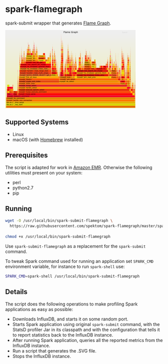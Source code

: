 # spark-flamegraph

spark-submit wrapper that generates [Flame Graph](http://www.brendangregg.com/flamegraphs.html).

<img src="flamegraph.png" height="250px" />

## Supported Systems

 * Linux
 * macOS (with [Homebrew](https://brew.sh/) installed)

## Prerequisites

The script is adapted for work in [Amazon EMR](https://aws.amazon.com/emr/).
Otherwise the following utilities must present on your system:

 * perl
 * python2.7
 * pip

## Running

```bash
wget -O /usr/local/bin/spark-submit-flamegraph \
  https://raw.githubusercontent.com/spektom/spark-flamegraph/master/spark-submit-flamegraph

chmod +x /usr/local/bin/spark-submit-flamegraph
```

Use `spark-submit-flamegraph` as a replacement for the `spark-submit` command.

To tweak Spark command used for running an application set `SPARK_CMD` environment variable,
for instance to run `spark-shell` use:

```bash
SPARK_CMD=spark-shell /usr/local/bin/spark-submit-flamegraph
```

## Details

The script does the following operations to make profiling Spark applications as easy as possible:

  * Downloads InfluxDB, and starts it on some random port.
  * Starts Spark application using original `spark-submit` command, with the StatsD profiler Jar in its classpath and with the configuration that tells it to report statistics back to the InfluxDB instance.
  * After running Spark application, queries all the reported metrics from the InfluxDB instance.
  * Run a script that generates the .SVG file.
  * Stops the InfluxDB instance.

